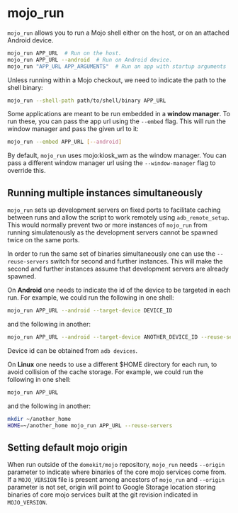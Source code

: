 # mojo_run

`mojo_run` allows you to run a Mojo shell either on the host, or on an attached
Android device.

```sh
mojo_run APP_URL  # Run on the host.
mojo_run APP_URL --android  # Run on Android device.
mojo_run "APP_URL APP_ARGUMENTS"  # Run an app with startup arguments
```

Unless running within a Mojo checkout, we need to indicate the path to the shell
binary:

```sh
mojo_run --shell-path path/to/shell/binary APP_URL
```

Some applications are meant to be run embedded in a **window manager**. To run
these, you can pass the app url using the `--embed` flag. This will run the
window manager and pass the given url to it:

```sh
mojo_run --embed APP_URL [--android]
```

By default, `mojo_run` uses mojo:kiosk_wm as the window manager. You can pass a
different window manager url using the `--window-manager` flag to override this.

## Running multiple instances simultaneously

`mojo_run` sets up development servers on fixed ports to facilitate caching
between runs and allow the script to work remotely using `adb_remote_setup`.
This would normally prevent two or more instances of `mojo_run` from running
simulatenously as the development servers cannot be spawned twice on the same
ports.

In order to run the same set of binaries simultaneously one can use the
`--reuse-servers` switch for second and further instances. This will make the
second and further instances assume that development servers are already
spawned.

On **Android** one needs to indicate the id of the device to be targeted in each
run. For example, we could run the following in one shell:

```sh
mojo_run APP_URL --android --target-device DEVICE_ID
```

and the following in another:

```sh
mojo_run APP_URL --android --target-device ANOTHER_DEVICE_ID --reuse-servers
```

Device id can be obtained from `adb devices`.

On **Linux** one needs to use a different $HOME directory for each run, to avoid
collision of the cache storage. For example, we could run the following in one
shell:

```sh
mojo_run APP_URL
```

and the following in another:

```sh
mkdir ~/another_home
HOME=~/another_home mojo_run APP_URL --reuse-servers
```

## Setting default mojo origin

When run outside of the `domokit/mojo` repository, `mojo_run` needs `--origin`
parameter to indicate where binaries of the core mojo services come from. If a
`MOJO_VERSION` file is present among ancestors of `mojo_run` and `--origin`
parameter is not set, origin will point to Google Storage location storing
binaries of core mojo services built at the git revision indicated in
`MOJO_VERSION`.
